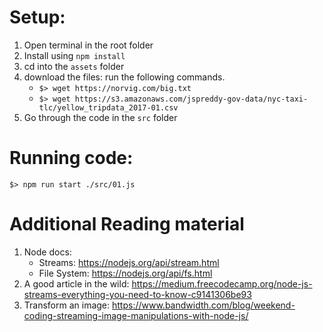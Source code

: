 # Setup:

1. Open terminal in the root folder
2. Install using `npm install`
3. cd into the `assets` folder
4. download the files: run the following commands.
    * `$> wget https://norvig.com/big.txt`
    * `$> wget https://s3.amazonaws.com/jspreddy-gov-data/nyc-taxi-tlc/yellow_tripdata_2017-01.csv`
5. Go through the code in the `src` folder

# Running code:

```
$> npm run start ./src/01.js
```


# Additional Reading material

1. Node docs:
    * Streams: https://nodejs.org/api/stream.html
    * File System: https://nodejs.org/api/fs.html
2. A good article in the wild: https://medium.freecodecamp.org/node-js-streams-everything-you-need-to-know-c9141306be93
3. Transform an image: https://www.bandwidth.com/blog/weekend-coding-streaming-image-manipulations-with-node-js/

